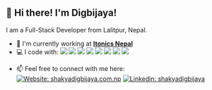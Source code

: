 ## 👋 Hi there! I'm Digbijaya!

I am a Full-Stack Developer from Lalitpur, Nepal.
- 🏢 I'm currently working at __[Itonics Nepal][Company]__
- 💻 I code with: 
![](https://img.shields.io/badge/-TypeScript-black?style=flat-square&logo=typescript&logoColor=3178C6)
![](https://img.shields.io/badge/-Node-black?style=flat-square&logo=Node.js&logoColor=339933)
![](https://img.shields.io/badge/-Angular-black?style=flat-square&logo=angular&logoColor=DD0031)
![](https://img.shields.io/badge/-AWS_Lambda-black?style=flat-square&logo=awslambda&logoColor=FF9900)
![](https://img.shields.io/badge/-PostgreSQL-black?style=flat-square&logo=postgresql&logoColor=9169E1)
![](https://img.shields.io/badge/-Jest-black?style=flat-square&logo=jest&logoColor=C21325)
![](https://img.shields.io/badge/-Jasmine-black?style=flat-square&logo=jasmine&logoColor=8A4182)
![](https://img.shields.io/badge/-Docker-black?style=flat-square&logo=docker&logoColor=2496ED)
<!---
![](https://img.shields.io/badge/-JavaScript-black?style=flat-square&logo=javascript&logoColor=F7DF1E)
![](https://img.shields.io/badge/-React-black?style=flat-square&logo=react&logoColor=61DAFB)
-->

<!--- 🌱 I’m currently learning:
![](https://img.shields.io/badge/-Node.js-black?style=flat-square&logo=node.js&logoColor=339933)
![](https://img.shields.io/badge/-MongoDB-black?style=flat-square&logo=mongodb&logoColor=47A248)-->
- 📫 Feel free to connect with me here:
[![Website: shakyadigbijaya.com.np][Badge: Website]][Website]
[![Linkedin: shakyadigbijaya][Badge: Linkedin]][Linkedin]
<!-- [![Instagram: shakyadigbijaya][Badge: Instagram]][Instagram] -->

<!-- Badges -->
[Badge: Website]: https://img.shields.io/badge/-shakyadigbijaya.com.np-C71F37?style=flat-square
[Badge: Linkedin]: https://img.shields.io/badge/-shakyadigbijaya-0077B5?style=flat-square&logo=Linkedin&logoColor=white
[Badge: Instagram]: https://img.shields.io/badge/-shakyadigbijaya-E4405F?style=flat-square&logo=Instagram&logoColor=white

<!-- Social Links -->
[Website]: https://www.shakyadigbijaya.com.np/
[Linkedin]: https://linkedin.com/in/shakyadigbijaya/
[Instagram]: https://instagram.com/shakyadigbijaya/
[Company]: https://www.itonics-innovation.com/

<!--
**dr-shakya/dr-shakya** is a ✨ _special_ ✨ repository because its `README.md` (this file) appears on your GitHub profile.

Here are some ideas to get you started:

- 🔭 I’m currently working on ...
- 🌱 I’m currently learning ...
- 👯 I’m looking to collaborate on ...
- 🤔 I’m looking for help with ...
- 💬 Ask me about ...
- 📫 How to reach me: ...
- 😄 Pronouns: ...  
- ⚡ Fun fact: ...
-->

